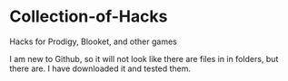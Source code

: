 # Collection-of-Hacks
Hacks for Prodigy, Blooket, and other games

I am new to Github, so it will not look like there are files in in folders, but there are. I have downloaded it and tested them.
